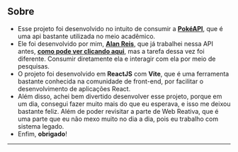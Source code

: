 ## Sobre
- Esse projeto foi desenvolvido no intuito de consumir a [**PokéAPI**](https://pokeapi.co/), que é uma api bastante utilizada no meio acadêmico.
- Ele foi desenvolvido por mim, [**Alan Reis**](https://hoyasumii.github.io/Hoyasumii/), que já trabalhei nessa API antes, [**como pode ver clicando aqui**](https://pokedex-tan-seven.vercel.app/), mas a tarefa dessa vez foi diferente. Consumir diretamente ela e interagir com ela por meio de pesquisas.
- O projeto foi desenvolvido em **ReactJS** com **Vite**, que é uma ferramenta bastante conhecida na comunidade de front-end, por facilitar o desenvolvimento de aplicações React.
- Além disso, achei bem divertido desenvolver esse projeto, porque em um dia, consegui fazer muito mais do que eu esperava, e isso me deixou bastante feliz. Além de poder revisitar a parte de Web Reativa, que é uma parte que eu não mexo muito no dia a dia, pois eu trabalho com sistema legado.
- Enfim, **obrigado**!
---